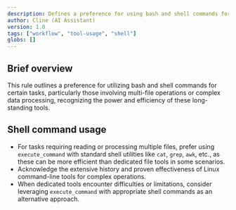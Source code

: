 ```yaml
---
description: Defines a preference for using bash and shell commands for certain tasks.
author: Cline (AI Assistant)
version: 1.0
tags: ["workflow", "tool-usage", "shell"]
globs: []
---
```


## Brief overview
This rule outlines a preference for utilizing bash and shell commands for certain tasks, particularly those involving multi-file operations or complex data processing, recognizing the power and efficiency of these long-standing tools.

## Shell command usage
- For tasks requiring reading or processing multiple files, prefer using `execute_command` with standard shell utilities like `cat`, `grep`, `awk`, etc., as these can be more efficient than dedicated file tools in some scenarios.
- Acknowledge the extensive history and proven effectiveness of Linux command-line tools for complex operations.
- When dedicated tools encounter difficulties or limitations, consider leveraging `execute_command` with appropriate shell commands as an alternative approach.
